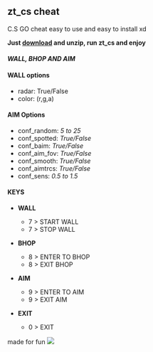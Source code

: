 ## zt_cs cheat

C.S GO cheat easy to use and easy to install xd

**Just [download](https://github.com/zabbix-byte/zt_cs_cheat/releases/download/B-0.3/zt_cs.zip) and unzip, run zt_cs and enjoy**

#### *WALL, BHOP AND AIM*

#### **WALL options**
- radar: True/False
- color: (r,g,a)

#### **AIM Options**
- conf_random: *5 to 25*
- conf_spotted: *True/False*
- conf_baim: *True/False*
- conf_aim_fov: *True/False*
- conf_smooth: *True/False*
- conf_aimtrcs: *True/False*
- conf_sens: *0.5 to 1.5*

#### **KEYS**
- **WALL**
  - 7 > START WALL
  - 7 > STOP WALL
- **BHOP**
  - 8 > ENTER TO BHOP
  - 8 > EXIT BHOP

- **AIM**
  - 9 > ENTER TO AIM
  - 9 > EXIT AIM

- **EXIT**
  - 0 > EXIT

made for fun
![](https://github.com/zabbix-byte/zt_cs_cheat/blob/main/wall2.0.png)
